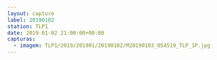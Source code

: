 ```yaml
---
layout: capture
label: 20190102
station: TLP1
date: 2019-01-02 21:00:00+00:00
capturas:
  - imagem: TLP1/2019/201901/20190102/M20190103_054519_TLP_1P.jpg
---
```

